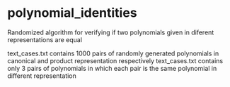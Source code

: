 # polynomial_identities
Randomized algorithm for verifying if two polynomials given in diferent representations are equal

text_cases.txt contains 1000 pairs of randomly generated polynomials in canonical and product representation respectively
text_cases.txt contains only 3 pairs of polynomials in which each pair is the same polynomial in different representation
